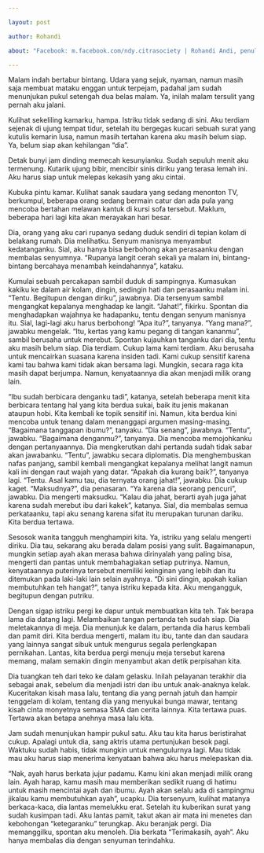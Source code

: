 ```yaml
---

layout: post

author: Rohandi

about: "Facebook: m.facebook.com/ndy.citrasociety | Rohandi Andi, penulis yang menyukai dunia peran (teater) dan lebih mendalami penulisan naskah dan keaktoran. Selain itu pernah mengikuti Unit Kegiatan Mahasiswa (UKM) Pers yang berada di kampus. Menyukai buku/film yang memiliki alur twist story karena lebih memiliki daya tarik tersendiri dan membuat otak untuk bekerja memprediksi akhir/kesimpulan dari cerita tersebut. | Penulis memiliki motto bahwa: Bekerja produktif merupakan sebuah ke-“eksistensi”-an diri di dunia ini"

---
```




Malam indah bertabur bintang. Udara yang sejuk, nyaman, namun masih saja membuat mataku enggan untuk terpejam, padahal jam sudah menunjukan pukul setengah dua belas malam. Ya, inilah malam tersulit yang pernah aku jalani.



Kulihat sekeliling kamarku, hampa. Istriku tidak sedang di sini. Aku terdiam sejenak di ujung tempat tidur, setelah itu bergegas kucari sebuah surat yang kutulis kemarin lusa, namun masih tertahan karena aku masih belum siap. Ya, belum siap akan kehilangan “dia”.



Detak bunyi jam dinding memecah kesunyianku. Sudah sepuluh menit aku termenung. Kutarik ujung bibir, mencibir sinis diriku yang terasa lemah ini. Aku harus siap untuk melepas kekasih yang aku cintai.





 

Kubuka pintu kamar. Kulihat sanak saudara yang sedang menonton TV, berkumpul, beberapa orang sedang bermain catur dan ada pula yang mencoba bertahan melawan kantuk di kursi sofa tersebut. Maklum, beberapa hari lagi kita akan merayakan hari besar.



Dia, orang yang aku cari rupanya sedang duduk sendiri di tepian kolam di belakang rumah. Dia melihatku. Senyum manisnya menyambut kedatanganku. Sial, aku hanya bisa berbohong akan perasaanku dengan membalas senyumnya. “Rupanya langit cerah sekali ya malam ini, bintang-bintang bercahaya menambah keindahannya”, kataku.



Kumulai sebuah percakapan sambil duduk di sampingnya. Kumasukan kakiku ke dalam air kolam, dingin, sedingin hati dan perasaanku malam ini. “Tentu. Begitupun dengan diriku”, jawabnya. Dia tersenyum sambil mengangkat kepalanya menghadap ke langit. “Jahat!”, fikirku. Spontan dia menghadapkan wajahnya ke hadapanku, tentu dengan senyum manisnya itu. Sial, lagi-lagi aku harus berbohong! “Apa itu?”, tanyanya. “Yang mana?”, jawabku mengelak. “Itu, kertas yang kamu pegang di tangan kananmu”, sambil berusaha untuk merebut. Spontan kujauhkan tanganku dari dia, tentu aku masih belum siap. Dia terdiam. Cukup lama kami terdiam. Aku berusaha untuk mencairkan suasana karena insiden tadi. Kami cukup sensitif karena kami tau bahwa kami tidak akan bersama lagi. Mungkin, secara raga kita masih dapat berjumpa. Namun, kenyataannya dia akan menjadi milik orang lain.



“Ibu sudah berbicara denganku tadi”, katanya, setelah beberapa menit kita berbicara tentang hal yang kita berdua sukai, baik itu jenis makanan ataupun hobi. Kita kembali ke topik sensitif ini. Namun, kita berdua kini mencoba untuk tenang dalam menanggapi argumen masing-masing. “Bagaimana tanggapan ibumu?”, tanyaku. “Dia senang”, jawabnya. “Tentu”, jawabku. “Bagaimana denganmu?”, tanyanya. Dia mencoba memojohkanku dengan pertanyaannya. Dia mengkerutkan dahi pertanda sudah tidak sabar akan jawabanku. “Tentu”, jawabku secara diplomatis. Dia menghembuskan nafas panjang, sambil kembali mengangkat kepalanya melihat langit namun kali ini dengan raut wajah yang datar. “Apakah dia kurang baik?”, tanyanya lagi. “Tentu. Asal kamu tau, dia ternyata orang jahat!”, jawabku. Dia cukup kaget. “Maksudnya?”, dia penasaran. “Ya karena dia seorang pencuri”, jawabku. Dia mengerti maksudku. “Kalau dia jahat, berarti ayah juga jahat karena sudah merebut ibu dari kakek”, katanya. Sial, dia membalas semua perkataanku, tapi aku senang karena sifat itu merupakan turunan dariku. Kita berdua tertawa.



Sesosok wanita tangguh menghampiri kita. Ya, istriku yang selalu mengerti diriku. Dia tau, sekarang aku berada dalam posisi yang sulit. Bagaimanapun, mungkin setiap ayah akan merasa bahwa dirinyalah yang paling bisa, mengerti dan pantas untuk membahagiakan setiap putrinya. Namun, kenyataannya puterinya tersebut memiliki keinginan yang lebih dan itu ditemukan pada laki-laki lain selain ayahnya. “Di sini dingin, apakah kalian membutuhkan teh hangat?”, tanya istriku kepada kita. Aku mengangguk, begitupun dengan putriku.



Dengan sigap istriku pergi ke dapur untuk membuatkan kita teh. Tak berapa lama dia datang lagi. Melambaikan tangan pertanda teh sudah siap. Dia meletakannya di meja. Dia menunjuk ke dalam, pertanda dia harus kembali dan pamit diri. Kita berdua mengerti, malam itu ibu, tante dan dan saudara yang lainnya sangat sibuk untuk mengurus segala perlengkapan pernikahan. Lantas, kita berdua pergi menuju meja tersebut karena memang, malam semakin dingin menyambut akan detik perpisahan kita.



Dia tuangkan teh dari teko ke dalam gelasku. Inilah pelayanan terakhir dia sebagai anak, sebelum dia menjadi istri dan ibu untuk anak-anaknya kelak. Kuceritakan kisah masa lalu, tentang dia yang pernah jatuh dan hampir tenggelam di kolam, tentang dia yang menyukai bunga mawar, tentang kisah cinta monyetnya semasa SMA dan cerita lainnya. Kita tertawa puas. Tertawa akan betapa anehnya masa lalu kita.



Jam sudah menunjukan hampir pukul satu. Aku tau kita harus beristirahat cukup. Apalagi untuk dia, sang aktris utama pertunjukan besok pagi. Waktuku sudah habis, tidak mungkin untuk mengulurnya lagi. Mau tidak mau aku harus siap menerima kenyataan bahwa aku harus melepaskan dia.



“Nak, ayah harus berkata jujur padamu. Kamu kini akan menjadi milik orang lain. Ayah harap, kamu masih mau memberikan sedikit ruang di hatimu untuk masih mencintai ayah dan ibumu. Ayah akan selalu ada di sampingmu jikalau kamu membutuhkan ayah”, ucapku. Dia tersenyum, kulihat matanya berkaca-kaca, dia lantas memelukku erat. Setelah itu kuberikan surat yang sudah kusimpan tadi. Aku lantas pamit, takut akan air mata ini menetes dan kebohongan “ketegaranku” terungkap. Aku beranjak pergi. Dia memanggilku, spontan aku menoleh. Dia berkata “Terimakasih, ayah”. Aku hanya membalas dia dengan senyuman terindahku.